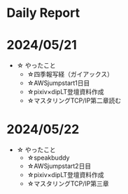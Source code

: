 # Daily Report
# 2024/05/21
  - ☆ やったこと
    - ☆四季報写経（ガイアックス）
    - ☆AWSjumpstart1日目
    - ☆pixiv×dipLT登壇資料作成
    - ☆マスタリングTCP/IP第二章読む

# 2024/05/22
  - ☆ やったこと
    - ☆speakbuddy
    - ☆AWSjumpstart2日目
    - ☆pixiv×dipLT登壇資料作成
    - ☆マスタリングTCP/IP第三章